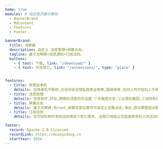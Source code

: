 ```yaml
---
home: true
modules: # 指定首页展示模块
  - BannerBrand
  - MdContent
  - Features
  - Footer

bannerBrand:
  title: 消屏器
  description: 自定义 消息管理+屏幕点击。
  tagline: 基于无障碍+消息通知+订阅法则。
  buttons:
    - { text: 下载, link: "/download/" }
    - { text: 浏览其它, link: "/extensions/", type: "plain" }


features:
  - title: 免费且单机
    details: 应用单机不联网,无任何安全隐私隐患且免费,超级简单,任何人均可轻松上手使用。
  - title: 消息助理
    details: 任意软件,好友,群聊的消息均可设置 ①专属提示音;②记录防撤回;③消除免打扰。
  - title: 屏幕点击
    details: 基于无障碍,免root,屏幕任意位置均可自定义设置点击,滑动,想点哪里就点哪里.So Easy。
  - title: 订阅法则
    details: 您可轻松制作本地法则满足个性化需求, 远程订阅能让您直接使用别人的法则或自己备份的法则。

footer:
  record: Apache-2.0 Licensed
  recordLink: https://miaoqidong.cn
  startYear: 2024
---
```


<!-- ---


  socialLinks:
    - { icon: "LogoGithub", link: "https://github.com/miaoqidong/quzhuli" }
    - { icon: "Telegram", link: "https://t.me/quzhuli" }


home: true
meta:
  - name: keywords
    content: 消屏器, quzhuli, Animation, Android app
lang: zh_CN
heroImage: /icons/FAVICON-RAW.png
heroHeight: 140
actions:
  - text: 下载消屏器 →
    link: /download/
    type: primary
  - text: 扩展列表
    link: /extensions/
    type: secondary
features:
  - title: 插件化
    details: 系统的插件化框架，通过安装插件来获取更多的源。
  - title: 追番
    details: 每次打开消屏器，你都可以接收到来自多个番剧源的番剧更新提示。
  - title: 自定义
    details: 消屏器具有相当多的主题选项，也可以跟随系统自动设置暗黑模式。
footer: Apache-2.0 Licensed | Copyright © 2022-present miaoqidong.cn
--- -->
